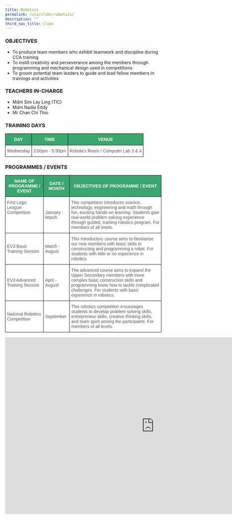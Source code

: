 ```yaml
---
title: Robotics
permalink: /cca/clubs/robotics/
description: ""
third_nav_title: Clubs
---
```


### OBJECTIVES

*   To produce team members who exhibit teamwork and discipline during CCA training
*   To instill creativity and perseverance among the members through programming and mechanical design used in competitions
*   To groom potential team leaders to guide and lead fellow members in trainings and activities

  

### TEACHERS IN-CHARGE

*   Mdm Sim Lay Ling (TIC)
*   Mdm&nbsp;Nadia Eddy
*   Mr Chan Chi Thio

  

### TRAINING DAYS

<style type="text/css">
.tg  {border-collapse:collapse;border-spacing:0;}
.tg td{border-color:black;border-style:solid;border-width:1px;font-family:Arial, sans-serif;font-size:14px;
  overflow:hidden;padding:10px 5px;word-break:normal;}
.tg th{border-color:black;border-style:solid;border-width:1px;font-family:Arial, sans-serif;font-size:14px;
  font-weight:normal;overflow:hidden;padding:10px 5px;word-break:normal;}
.tg .tg-k0s0{background-color:#3AA66F;color:#FFF;font-weight:bold;text-align:center;vertical-align:middle}
.tg .tg-mwz3{background-color:#FFF;color:#565656;text-align:left;vertical-align:middle}
</style>
<table class="tg">
<thead>
  <tr>
    <th class="tg-k0s0"><span style="color:#FFF;background-color:#3AA66F">DAY</span></th>
    <th class="tg-k0s0"><span style="color:#FFF;background-color:#3AA66F">TIME</span></th>
    <th class="tg-k0s0"><span style="color:#FFF;background-color:#3AA66F">VENUE</span></th>
  </tr>
</thead>
<tbody>
  <tr>
    <td class="tg-mwz3"><span style="color:#565656">Wednesday</span></td>
    <td class="tg-mwz3"><span style="color:#565656">3:00pm - 5:30pm</span></td>
    <td class="tg-mwz3"><span style="color:#565656">Robotics Room / Computer Lab 3 &amp; 4</span></td>
  </tr>
</tbody>
</table>

### PROGRAMMES / EVENTS

<style type="text/css">
.tg  {border-collapse:collapse;border-spacing:0;}
.tg td{border-color:black;border-style:solid;border-width:1px;font-family:Arial, sans-serif;font-size:14px;
  overflow:hidden;padding:10px 5px;word-break:normal;}
.tg th{border-color:black;border-style:solid;border-width:1px;font-family:Arial, sans-serif;font-size:14px;
  font-weight:normal;overflow:hidden;padding:10px 5px;word-break:normal;}
.tg .tg-61iw{background-color:#FFF;color:#F00;text-align:left;vertical-align:top}
.tg .tg-k0s0{background-color:#3AA66F;color:#FFF;font-weight:bold;text-align:center;vertical-align:middle}
.tg .tg-mwz3{background-color:#FFF;color:#565656;text-align:left;vertical-align:middle}
</style>
<table class="tg">
<thead>
  <tr>
    <th class="tg-k0s0"><span style="color:#FFF;background-color:#3AA66F">NAME OF PROGRAMME / EVENT</span></th>
    <th class="tg-k0s0"><span style="color:#FFF;background-color:#3AA66F">DATE / MONTH</span></th>
    <th class="tg-k0s0"><span style="color:#FFF;background-color:#3AA66F">OBJECTIVES OF PROGRAMME / EVENT</span></th>
  </tr>
</thead>
<tbody>
  <tr>
    <td class="tg-61iw"><span style="color:#565656">First Lego League Competition</span><br></td>
    <td class="tg-mwz3"><span style="color:#565656">January - March</span>   </td>
    <td class="tg-mwz3"><span style="color:#565656">This competition introduces science, technology, engineering and math through fun, exciting hands-on learning. Students gain real-world problem solving experience through guided, training robotics program. For members of all levels.</span></td>
  </tr>
  <tr>
    <td class="tg-mwz3"><span style="color:#565656">EV3</span><span style="background-color:transparent"> Basic Training Session</span></td>
    <td class="tg-mwz3"><span style="color:#565656">March - August</span></td>
    <td class="tg-mwz3"><span style="color:#565656">This introductory course aims to familiarise our new members with basic skills in constructing and programming a robot. For students with little or no experience in robotics.</span><br></td>
  </tr>
  <tr>
    <td class="tg-mwz3"><span style="color:#565656">EV3 Advanced Training Session</span></td>
    <td class="tg-mwz3"><span style="color:#565656">April - August</span></td>
    <td class="tg-mwz3"><span style="color:#565656">The advanced course aims to expand the Upper Secondary members with more complex basic construction skills and programming know how to tackle complicated challenges. For students with basic experience in robotics.</span></td>
  </tr>
  <tr>
    <td class="tg-mwz3"><span style="color:#565656">National Robotics Competition</span></td>
    <td class="tg-mwz3"><span style="color:#565656">September</span></td>
    <td class="tg-mwz3"><span style="color:#565656">This robotics competition encourages students to develop problem solving skills, entrepreneur skills, creative thinking skills, and team spirit among the participants. For members of all levels.</span></td>
  </tr>
</tbody>
</table>

<iframe src="https://docs.google.com/presentation/d/e/2PACX-1vROzHz8B7Qq9tRcD4lwOl9cpA8OCn08S-A6gHMepysLy5bukmZSBVGGyfoN5w-6Ez1EW29qZeqz0Eys/embed?start=true&loop=true&delayms=3000" frameborder="0" width="960" height="569" allowfullscreen="true" mozallowfullscreen="true" webkitallowfullscreen="true"></iframe>
